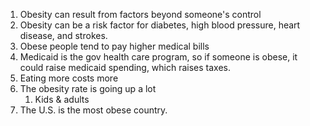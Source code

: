 1. Obesity can result from factors beyond someone's control
2. Obesity can be a risk factor for diabetes, high blood pressure, heart disease, and strokes.
3. Obese people tend to pay higher medical bills
4. Medicaid is the gov health care program, so if someone is obese, it could raise medicaid spending, which raises taxes.
5. Eating more costs more
6. The obesity rate is going up a lot
	1. Kids & adults
7. The U.S. is the most obese country.